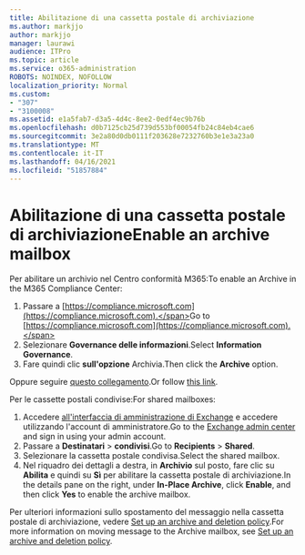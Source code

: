 ```yaml
---
title: Abilitazione di una cassetta postale di archiviazione
ms.author: markjjo
author: markjjo
manager: laurawi
audience: ITPro
ms.topic: article
ms.service: o365-administration
ROBOTS: NOINDEX, NOFOLLOW
localization_priority: Normal
ms.custom:
- "307"
- "3100008"
ms.assetid: e1a5fab7-d3a5-4d4c-8ee2-0edf4ec9b76b
ms.openlocfilehash: d0b7125cb25d739d553bf00054fb24c84eb4cae6
ms.sourcegitcommit: 3e2a80d0db0111f203628e7232760b3e1e3a23a0
ms.translationtype: MT
ms.contentlocale: it-IT
ms.lasthandoff: 04/16/2021
ms.locfileid: "51857884"
---
```

# <a name="enable-an-archive-mailbox"></a><span data-ttu-id="8ecb6-102">Abilitazione di una cassetta postale di archiviazione</span><span class="sxs-lookup"><span data-stu-id="8ecb6-102">Enable an archive mailbox</span></span>

<span data-ttu-id="8ecb6-103">Per abilitare un archivio nel Centro conformità M365:</span><span class="sxs-lookup"><span data-stu-id="8ecb6-103">To enable an Archive in the M365 Compliance Center:</span></span>

1. <span data-ttu-id="8ecb6-104">Passare a [https://compliance.microsoft.com](https://compliance.microsoft.com).</span><span class="sxs-lookup"><span data-stu-id="8ecb6-104">Go to [https://compliance.microsoft.com](https://compliance.microsoft.com).</span></span>
2. <span data-ttu-id="8ecb6-105">Selezionare **Governance delle informazioni**.</span><span class="sxs-lookup"><span data-stu-id="8ecb6-105">Select **Information Governance**.</span></span>
3. <span data-ttu-id="8ecb6-106">Fare quindi clic **sull'opzione** Archivia.</span><span class="sxs-lookup"><span data-stu-id="8ecb6-106">Then click the **Archive** option.</span></span>

<span data-ttu-id="8ecb6-107">Oppure seguire [questo collegamento](https://sip.compliance.microsoft.com/informationgovernance?viewid=archive).</span><span class="sxs-lookup"><span data-stu-id="8ecb6-107">Or follow [this link](https://sip.compliance.microsoft.com/informationgovernance?viewid=archive).</span></span>  

<span data-ttu-id="8ecb6-108">Per le cassette postali condivise:</span><span class="sxs-lookup"><span data-stu-id="8ecb6-108">For shared mailboxes:</span></span>

1. <span data-ttu-id="8ecb6-109">Accedere [all'interfaccia di amministrazione di Exchange](https://outlook.office365.com/ecp) e accedere utilizzando l'account di amministratore.</span><span class="sxs-lookup"><span data-stu-id="8ecb6-109">Go to the [Exchange admin center](https://outlook.office365.com/ecp) and sign in using your admin account.</span></span>
2. <span data-ttu-id="8ecb6-110">Passare a **Destinatari**  >  **condivisi**.</span><span class="sxs-lookup"><span data-stu-id="8ecb6-110">Go to **Recipients** > **Shared**.</span></span>
3. <span data-ttu-id="8ecb6-111">Selezionare la cassetta postale condivisa.</span><span class="sxs-lookup"><span data-stu-id="8ecb6-111">Select the shared mailbox.</span></span>
4. <span data-ttu-id="8ecb6-112">Nel riquadro dei dettagli a destra, in **Archivio** sul posto, fare clic su **Abilita** e quindi su **Sì** per abilitare la cassetta postale di archiviazione.</span><span class="sxs-lookup"><span data-stu-id="8ecb6-112">In the details pane on the right, under **In-Place Archive**, click **Enable**, and then click **Yes** to enable the archive mailbox.</span></span>

<span data-ttu-id="8ecb6-113">Per ulteriori informazioni sullo spostamento del messaggio nella cassetta postale di archiviazione, vedere [Set up an archive and deletion policy](https://docs.microsoft.com//office365/securitycompliance/set-up-an-archive-and-deletion-policy-for-mailboxes).</span><span class="sxs-lookup"><span data-stu-id="8ecb6-113">For more information on moving message to the Archive mailbox, see [Set up an archive and deletion policy](https://docs.microsoft.com//office365/securitycompliance/set-up-an-archive-and-deletion-policy-for-mailboxes).</span></span>
